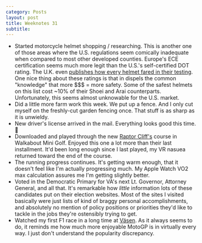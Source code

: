 ```yaml
---
category: Posts
layout: post
title: Weeknotes 31
subtitle:
---
```

- Started motorcycle helmet shopping / researching. This is another one of
  those areas where the U.S. regulations seem comically inadequate when
  compared to most other developed counties. Europe's ECE certification seems
  much more legit than the U.S.'s self-certified DOT rating. The U.K. even
  [publishes how every helmet fared in their
  testing](https://sharp.dft.gov.uk/helmets/). One nice thing about these
  ratings is that in dispels the common "knowledge" that more $$$ = more
  safety. Some of the safest helmets on this list cost ~10% of their Shoei and
  Arai counterparts. Unfortunately, this seems almost unknowable for the U.S. market.
- Did a little more farm work this week. We put up a fence. And I only cut
  myself on the freshly-cut garden fencing once. That stuff is as sharp as it
  is unwieldy.
- New driver's license arrived in the mail. Everything looks good this time. 🎉
- Downloaded and played through the new [Raptor
  Cliff's](https://www.youtube.com/watch?v=90wxLKwy4zE) course in Walkabout
  Mini Golf. Enjoyed this one a lot more than their last installment. It'd
  been long enough since I last played, my VR nasuea returned toward the end of
  the course. 
- The running progress continues. It's getting warm enough, that it doesn't
  feel like I'm actually progressing much. My Apple Watch VO2 max
  calculation assures me I'm getting slightly better.
- Voted in the Democratic Primary for VA's next Lt. Governor, Attorney General,
  and all that. It's remarkable how *little* information lots of these
  candidates put on their election websites. Most of the sites I visited
  basically were just lists of kind of braggy personal accomplishments, and
  absolutely no mention of policy positions or priorities they'd like to tackle
  in the jobs they're ostensibly trying to get.
- Watched my first F1 race in a long time at
  [Väsen](https://www.vasenbrewing.com). As it always seems to do, it reminds
  me how much more enjoyable MotoGP is in virtually every way. I just don't
  understand the popularity discrepancy.
